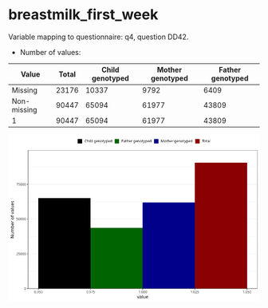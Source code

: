 # breastmilk_first_week
Variable mapping to questionnaire: q4, question DD42.
- Number of values:

| Value | Total | Child genotyped | Mother genotyped | Father genotyped |
| ----- | ----- | --------------- | ---------------- | ---------------- |
| Missing | 23176 | 10337 | 9792 | 6409 |
| Non-missing | 90447 | 65094 | 61977 | 43809 |
| 1 | 90447 | 65094 | 61977 | 43809 |



![](breastmilk_first_week_n.png)



